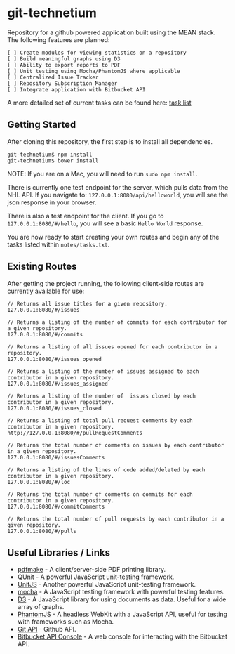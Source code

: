 git-technetium
==============

Repository for a github powered application built using the MEAN stack. The following features are planned:

    [ ] Create modules for viewing statistics on a repository 
    [ ] Build meaningful graphs using D3 
    [ ] Ability to export reports to PDF
    [ ] Unit testing using Mocha/PhantomJS where applicable
    [ ] Centralized Issue Tracker
    [ ] Repository Subscription Manager
    [ ] Integrate application with Bitbucket API

A more detailed set of current tasks can be found here: [task list](https://github.com/DrkSephy/git-technetium/blob/master/notes/tasks.txt)

Getting Started
---------------

After cloning this repository, the first step is to install all dependencies. 

    git-technetium$ npm install
    git-technetium$ bower install

NOTE: If you are on a Mac, you will need to run `sudo npm install`. 

There is currently one test endpoint for the server, which pulls data from the NHL API. If you navigate to:
`127.0.0.1:8080/api/helloworld`, you will see the json response in your browser.

There is also a test endpoint for the client. If you go to `127.0.0.1:8080/#/hello`, you will see a basic
`Hello World` response. 

You are now ready to start creating your own routes and begin any of the tasks listed within `notes/tasks.txt`.

Existing Routes
---------------

After getting the project running, the following client-side routes are currently available for use: 
    
    // Returns all issue titles for a given repository.
    127.0.0.1:8080/#/issues

    // Returns a listing of the number of commits for each contributor for a given repository.
    127.0.0.1:8080/#/commits

    // Returns a listing of all issues opened for each contributor in a repository.
    127.0.0.1:8080/#/issues_opened

    // Returns a listing of the number of issues assigned to each contributor in a given repository.
    127.0.0.1:8080/#/issues_assigned

    // Returns a listing of the number of  issues closed by each contributor in a given repository.
    127.0.0.1:8080/#/issues_closed

    // Returns a listing of total pull request comments by each contributor in a given repository.
    http://127.0.0.1:8080/#/pullRequestComments

    // Returns the total number of comments on issues by each contributor in a given repository.
    127.0.0.1:8080/#/issuesComments

    // Returns a listing of the lines of code added/deleted by each contributor in a given repository.
    127.0.0.1:8080/#/loc

    // Returns the total number of comments on commits for each contributor in a given repository.
    127.0.0.1:8080/#/commitComments

    // Returns the total number of pull requests by each contributor in a given repository.
    127.0.0.1:8080/#/pulls


Useful Libraries / Links
------------------------

* [pdfmake](http://pdfmake.org/#/) - A client/server-side PDF printing library.
* [QUnit](http://qunitjs.com/) - A powerful JavaScript unit-testing framework.
* [UnitJS](http://unitjs.com/) - Another powerful JavaScript unit-testing framework. 
* [mocha](http://visionmedia.github.io/mocha/) - A JavaScript testing framework with powerful testing features. 
* [D3](http://d3js.org/) - A JavaScript library for using documents as data. Useful for a wide array of graphs.
* [PhantomJS](http://phantomjs.org/) - A headless WebKit with a JavaScript API, useful for testing with frameworks such as Mocha.
* [Git API](https://developer.github.com/v3/) - Github API.
* [Bitbucket API Console](http://restbrowser.bitbucket.org/) - A web console for interacting with the Bitbucket API.



